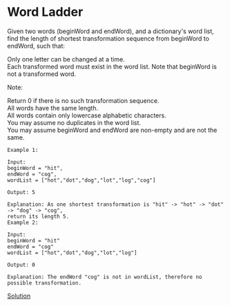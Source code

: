 # Word Ladder


Given two words (beginWord and endWord), and a dictionary's word list,  
find the length of shortest transformation sequence from beginWord to endWord, such that:  

Only one letter can be changed at a time.  
Each transformed word must exist in the word list. Note that beginWord is not a transformed word.  
  
Note:  

Return 0 if there is no such transformation sequence.  
All words have the same length.  
All words contain only lowercase alphabetic characters.  
You may assume no duplicates in the word list.  
You may assume beginWord and endWord are non-empty and are not the same.  
``` 
Example 1:

Input:
beginWord = "hit",
endWord = "cog",
wordList = ["hot","dot","dog","lot","log","cog"]

Output: 5

Explanation: As one shortest transformation is "hit" -> "hot" -> "dot" -> "dog" -> "cog",
return its length 5.
Example 2:

Input:
beginWord = "hit"
endWord = "cog"
wordList = ["hot","dot","dog","lot","log"]

Output: 0

Explanation: The endWord "cog" is not in wordList, therefore no possible transformation.
```

[Solution](./src/Main.java)